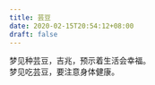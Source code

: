 ```yaml
---
title: 芸豆
date: 2020-02-15T20:54:12+08:00
draft: false
---
```


梦见种芸豆，吉兆，预示着生活会幸福。<br>
梦见吃芸豆，要注意身体健康。<br>
